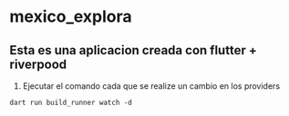 # mexico_explora
## Esta es una aplicacion creada con flutter + riverpood 


1. Ejecutar el comando cada que se realize un cambio en los providers
```
dart run build_runner watch -d
```


